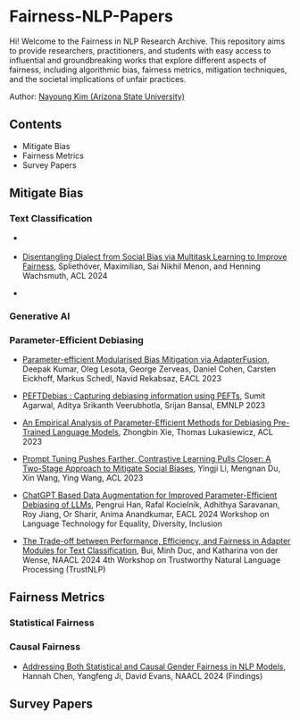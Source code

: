 # Fairness-NLP-Papers
Hi! Welcome to the Fairness in NLP Research Archive. This repository aims to provide researchers, practitioners, and students with easy access to influential and groundbreaking works that explore different aspects of fairness, including algorithmic bias, fairness metrics, mitigation techniques, and the societal implications of unfair practices. 

Author: [Nayoung Kim (Arizona State University)](https://nayoungkim94.github.io/)



## Contents
- Mitigate Bias
- Fairness Metrics
- Survey Papers

## Mitigate Bias

### Text Classification
- []()
- [Disentangling Dialect from Social Bias via Multitask Learning to Improve Fairness](https://arxiv.org/pdf/2406.09977), Spliethöver, Maximilian, Sai Nikhil Menon, and Henning Wachsmuth, ACL 2024


-

### Generative AI

### Parameter-Efficient Debiasing
- [Parameter-efficient Modularised Bias Mitigation via AdapterFusion](https://arxiv.org/pdf/2302.06321), Deepak Kumar, Oleg Lesota, George Zerveas, Daniel Cohen, Carsten Eickhoff, Markus Schedl, Navid Rekabsaz, EACL 2023

- [PEFTDebias : Capturing debiasing information using PEFTs](https://arxiv.org/pdf/2312.00434), Sumit Agarwal, Aditya Srikanth Veerubhotla, Srijan Bansal, EMNLP 2023
- [An Empirical Analysis of Parameter-Efficient Methods for Debiasing Pre-Trained Language Models](https://arxiv.org/pdf/2306.04067), Zhongbin Xie, Thomas Lukasiewicz, ACL 2023
- [Prompt Tuning Pushes Farther, Contrastive Learning Pulls Closer: A Two-Stage Approach to Mitigate Social Biases](https://aclanthology.org/2023.acl-long.797.pdf), Yingji Li, Mengnan Du, Xin Wang, Ying Wang, ACL 2023
- [ChatGPT Based Data Augmentation for Improved Parameter-Efficient Debiasing of LLMs](https://arxiv.org/pdf/2402.11764), Pengrui Han, Rafal Kocielnik, Adhithya Saravanan, Roy Jiang, Or Sharir, Anima Anandkumar, EACL 2024 Workshop on Language Technology for Equality, Diversity, Inclusion
- [The Trade-off between Performance, Efficiency, and Fairness in Adapter Modules for Text Classification](https://arxiv.org/pdf/2405.02010), Bui, Minh Duc, and Katharina von der Wense, NAACL 2024 4th Workshop on Trustworthy Natural Language Processing (TrustNLP)


## Fairness Metrics

### Statistical Fairness

### Causal Fairness
- [Addressing Both Statistical and Causal Gender Fairness in NLP Models](), Hannah Chen, Yangfeng Ji, David Evans, NAACL 2024 (Findings)

## Survey Papers

<!--stackedit_data:
eyJoaXN0b3J5IjpbLTE5MDYxMDg2MDddfQ==
-->
